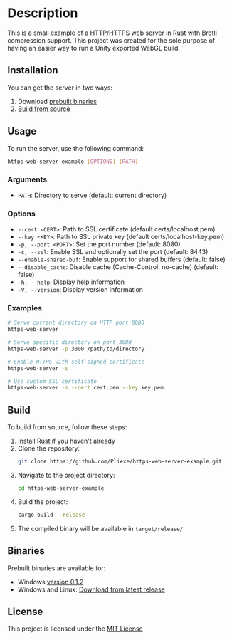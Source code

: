 # Description
This is a small example of a HTTP/HTTPS web server in Rust with Brotli compression support. This project was created for the sole purpose of having an easier way to run a Unity exported WebGL build.

## Installation
You can get the server in two ways:
1. Download [prebuilt binaries](#binaries)
2. [Build from source](#build)

## Usage

To run the server, use the following command:
```bash
https-web-server-example [OPTIONS] [PATH]
```

### Arguments
- `PATH`: Directory to serve (default: current directory)

### Options
- `--cert <CERT>`: Path to SSL certificate (default certs/localhost.pem)
- `--key <KEY>`: Path to SSL private key (default certs/localhost-key.pem)
- `-p, --port <PORT>`: Set the port number (default: 8080)
- `-s, --ssl`: Enable SSL and optionally set the port (default: 8443)
- `--enable-shared-buf`: Enable support for shared buffers (default: false)
- `--disable_cache`: Disable cache (Cache-Control: no-cache) (default: false)
- `-h, --help`: Display help information
- `-V, --version`: Display version information

### Examples
```bash
# Serve current directory on HTTP port 8080
https-web-server

# Serve specific directory on port 3000
https-web-server -p 3000 /path/to/directory

# Enable HTTPS with self-signed certificate
https-web-server -s

# Use custom SSL certificate
https-web-server -s --cert cert.pem --key key.pem
```

## Build
To build from source, follow these steps:

1. Install [Rust](https://www.rust-lang.org/tools/install) if you haven't already
2. Clone the repository:
    ```bash
    git clone https://github.com/Pliexe/https-web-server-example.git
    ```
3. Navigate to the project directory:
    ```bash
    cd https-web-server-example
    ```
4. Build the project:
    ```bash
    cargo build --release
    ```
5. The compiled binary will be available in `target/release/`

## Binaries
Prebuilt binaries are available for:
- Windows [version 0.1.2](https://github.com/Pliexe/https-web-server-example/releases/download/0.1.2/win64.7z)
- Windows and Linux: [Download from latest release](https://github.com/Pliexe/https-web-server-example/releases/latest)

## License 
This project is licensed under the [MIT License](https://github.com/Pliexe/https-web-server-example/tree/rust/LICENSE)
